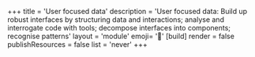 +++
title = 'User focused data'
description = 'User focused data: Build up robust interfaces by structuring data and interactions; analyse and interrogate code with tools; decompose interfaces into components; recognise patterns'
layout = 'module'
emoji= '📇'
[build]
  render = false
  publishResources = false
  list = 'never'
+++
